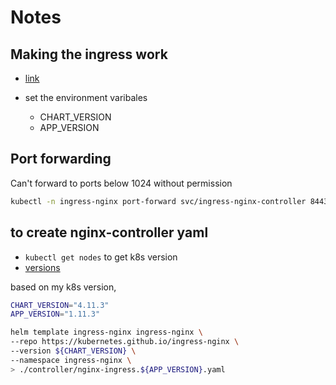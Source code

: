 # Notes

## Making the ingress work

- [link](https://github.com/cham207388/docker-development-youtube-series/tree/master/kubernetes/ingress/controller/nginx)

- set the environment varibales
  - CHART_VERSION
  - APP_VERSION

## Port forwarding

Can't forward to ports below 1024 without permission

```bash
kubectl -n ingress-nginx port-forward svc/ingress-nginx-controller 8443:443
```

## to create nginx-controller yaml

- `kubectl get nodes` to get k8s version
- [versions](https://github.com/kubernetes/ingress-nginx)

based on my k8s version,

```bash
CHART_VERSION="4.11.3"
APP_VERSION="1.11.3"
```

```bash
helm template ingress-nginx ingress-nginx \
--repo https://kubernetes.github.io/ingress-nginx \
--version ${CHART_VERSION} \
--namespace ingress-nginx \
> ./controller/nginx-ingress.${APP_VERSION}.yaml
```
